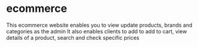 # ecommerce
This ecommerce website enables you to view update products, brands and categories as the admin
It also enables clients to add to add to cart, view details of a product, search and check specific prices

